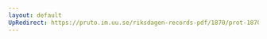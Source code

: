 ```yaml
---
layout: default
UpRedirect: https://pruto.im.uu.se/riksdagen-records-pdf/1870/prot-1870--fk--420/prot-1870--fk--420_003.pdf
---
```

